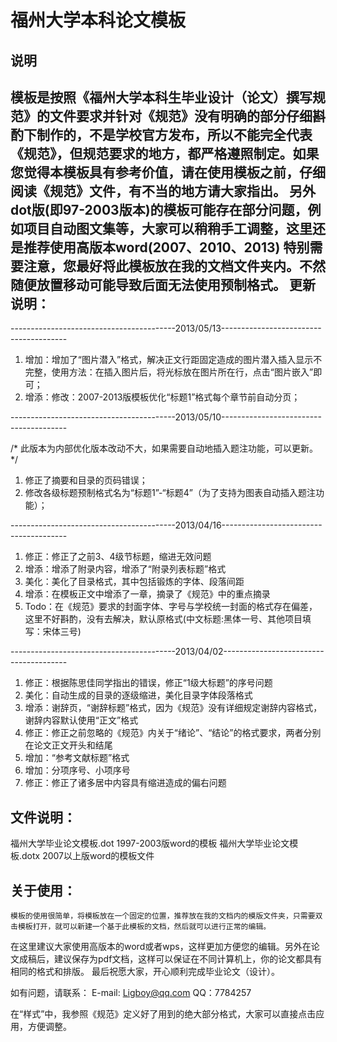 福州大学本科论文模板
============

说明
------------------------
模板是按照《福州大学本科生毕业设计（论文）撰写规范》的文件要求并针对《规范》没有明确的部分仔细斟酌下制作的，不是学校官方发布，所以不能完全代表《规范》，但规范要求的地方，都严格遵照制定。如果您觉得本模板具有参考价值，请在使用模板之前，仔细阅读《规范》文件，有不当的地方请大家指出。
另外dot版(即97-2003版本)的模板可能存在部分问题，例如项目自动图文集等，大家可以稍稍手工调整，这里还是推荐使用高版本word(2007、2010、2013)
特别需要注意，您最好将此模板放在我的文档文件夹内。不然随便放置移动可能导致后面无法使用预制格式。
更新说明：
--------------------------
-----------------------------------------2013/05/13---------------------------------------

1.	增加：增加了“图片潜入”格式，解决正文行距固定造成的图片潜入插入显示不完整，使用方法：在插入图片后，将光标放在图片所在行，点击“图片嵌入”即可；
2.	增添：修改：2007-2013版模板优化“标题1”格式每个章节前自动分页；

-----------------------------------------2013/05/10---------------------------------------

/* 此版本为内部优化版本改动不大，如果需要自动地插入题注功能，可以更新。 */
1.	修正了摘要和目录的页码错误；
2.	修改各级标题预制格式名为“标题1”-“标题4”（为了支持为图表自动插入题注功能）；

-----------------------------------------2013/04/16---------------------------------------

1.	修正：修正了之前3、4级节标题，缩进无效问题
2.	增添：增添了附录内容，增添了“附录列表标题”格式
3.	美化：美化了目录格式，其中包括锻炼的字体、段落间距
4.	增添：在模板正文中增添了一章，摘录了《规范》中的重点摘录
5.	Todo：在《规范》要求的封面字体、字号与学校统一封面的格式存在偏差，这里不好斟酌，没有去解决，默认原格式(中文标题:黑体一号、其他项目填写：宋体三号)

-----------------------------------------2013/04/02---------------------------------------

1.	修正：根据陈思佳同学指出的错误，修正“1级大标题”的序号问题
2.	美化：自动生成的目录的逐级缩进，美化目录字体段落格式
3.	增添：谢辞页，“谢辞标题”格式，因为《规范》没有详细规定谢辞内容格式，谢辞内容默认使用“正文”格式
4.	修正：修正之前忽略的《规范》内关于“绪论”、“结论”的格式要求，两者分别在论文正文开头和结尾
5.	增加：“参考文献标题”格式
6.	增加：分项序号、小项序号
7.	修正：修正了诸多居中内容具有缩进造成的偏右问题




文件说明：
---------------------
福州大学毕业论文模板.dot	1997-2003版word的模板
福州大学毕业论文模板.dotx	2007以上版word的模板文件
    
关于使用：
----------------------
	模板的使用很简单，将模板放在一个固定的位置，推荐放在我的文档内的模版文件夹，只需要双击模板打开，就可以新建一个基于此模板的文档，然后就可以进行正常的编辑。
在这里建议大家使用高版本的word或者wps，这样更加方便您的编辑。另外在论文成稿后，建议保存为pdf文档，这样可以保证在不同计算机上，你的论文都具有相同的格式和排版。
最后祝愿大家，开心顺利完成毕业论文（设计）。

如有问题，请联系：
		E-mail: Ligboy@qq.com	QQ：7784257
 
在“样式”中，我参照《规范》定义好了用到的绝大部分格式，大家可以直接点击应用，方便调整。

